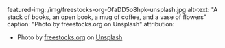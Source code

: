 featured-img: /img/freestocks-org-OfaDD5o8hpk-unsplash.jpg
alt-text: "A stack of books, an open book, a mug of coffee, and a vase of flowers"
caption: "Photo by freestocks.org on Unsplash"
attribution:
- Photo by <a href="https://unsplash.com/@freestocks?utm_source=unsplash&utm_medium=referral&utm_content=creditCopyText">freestocks.org</a> on <a href="https://unsplash.com/s/photos/reading?utm_source=unsplash&utm_medium=referral&utm_content=creditCopyText">Unsplash</a>
